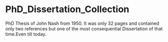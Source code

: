 # PhD_Dissertation_Collection
PhD Thesis of John Nash from 1950. It was only 32 pages and contained only two references but one of the most consequential Dissertation of that
time.Even till today.
